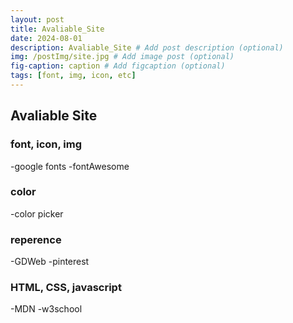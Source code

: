 ```yaml
---
layout: post
title: Avaliable_Site
date: 2024-08-01
description: Avaliable_Site # Add post description (optional)
img: /postImg/site.jpg # Add image post (optional)
fig-caption: caption # Add figcaption (optional)
tags: [font, img, icon, etc]
---
```

## Avaliable Site

### font, icon, img
-google fonts
-fontAwesome

### color
-color picker

### reperence
-GDWeb
-pinterest

### HTML, CSS, javascript
-MDN
-w3school

